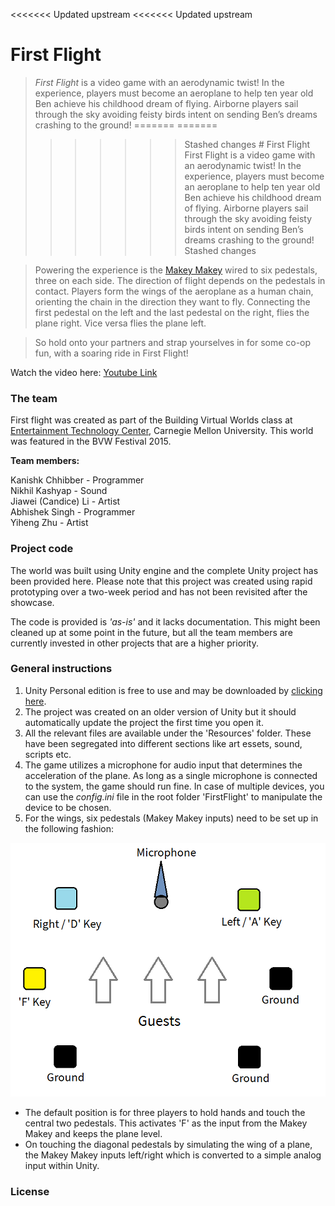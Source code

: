 <<<<<<< Updated upstream
<<<<<<< Updated upstream
# First Flight
>*First Flight* is a video game with an aerodynamic twist! In the experience, players must become an aeroplane to help ten year old Ben achieve his childhood dream of flying. Airborne players sail through the sky avoiding feisty birds intent on sending Ben’s dreams crashing to the ground!
=======
=======
>>>>>>> Stashed changes
﻿# First Flight
>First Flight is a video game with an aerodynamic twist! In the experience, players must become an aeroplane to help ten year old Ben achieve his childhood dream of flying. Airborne players sail through the sky avoiding feisty birds intent on sending Ben’s dreams crashing to the ground!
>>>>>>> Stashed changes

>Powering the experience is the [Makey Makey](http://makeymakey.com/) wired to six pedestals, three on each side. The direction of flight depends on the pedestals in contact. Players form the wings of the aeroplane as a human chain, orienting the chain in the direction they want to fly. Connecting the first pedestal on the left and the last pedestal on the right, flies the plane right. Vice versa flies the plane left.

>So hold onto your partners and strap yourselves in for some co-op fun, with a soaring ride in First Flight!

Watch the video here: [Youtube Link](https://www.youtube.com/watch?v=aBNrcFFF1Y8)

### The team
First flight was created as part of the Building Virtual Worlds class at [Entertainment Technology Center](http://www.etc.cmu.edu/), Carnegie Mellon University. This world was featured in the BVW Festival 2015.

**Team members:**

Kanishk Chhibber - Programmer  
Nikhil Kashyap - Sound  
Jiawei (Candice) Li - Artist  
Abhishek Singh - Programmer  
Yiheng Zhu - Artist

### Project code
The world was built using Unity engine and the complete Unity project has been provided here. Please note that this project was created using rapid prototyping over a two-week period and has not been revisited after the showcase. 

The code is provided is *'as-is'* and it lacks documentation. This might been cleaned up at some point in the future, but all the team members are currently invested in other projects that are a higher priority.

### General instructions
1. Unity Personal edition is free to use and may be downloaded by [clicking here](https://store.unity.com/download?ref=personal).
2. The project was created on an older version of Unity but it should automatically update the project the first time you open it.
3. All the relevant files are available under the 'Resources' folder. These have been segregated into different sections like art essets, sound, scripts etc.
4. The game utilizes a microphone for audio input that determines the acceleration of the plane. As long as a single microphone is connected to the system, the game should run fine. In case of multiple devices, you can use the *config.ini* file in the root folder 'FirstFlight' to manipulate the device to be chosen.
5. For the wings, six pedestals (Makey Makey inputs) need to be set up in the following fashion:

![MakeyMakeySetup](./MakeyMakeyLayout.png)

  * The default position is for three players to hold hands and touch the central two pedestals. This activates 'F' as the input from the Makey Makey and keeps the plane level.
  * On touching the diagonal pedestals by simulating the wing of a plane, the Makey Makey inputs left/right which is converted to a simple analog input within Unity.

### License
